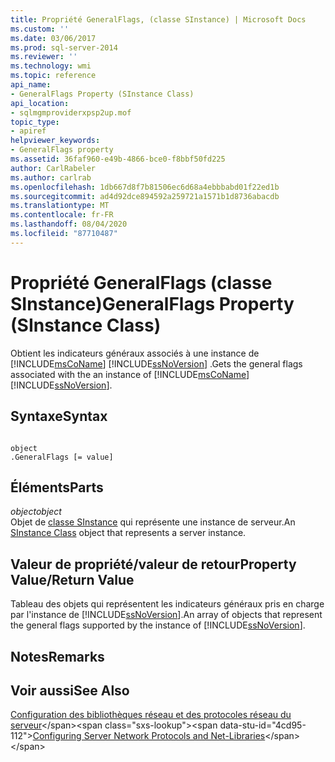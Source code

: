 ```yaml
---
title: Propriété GeneralFlags, (classe SInstance) | Microsoft Docs
ms.custom: ''
ms.date: 03/06/2017
ms.prod: sql-server-2014
ms.reviewer: ''
ms.technology: wmi
ms.topic: reference
api_name:
- GeneralFlags Property (SInstance Class)
api_location:
- sqlmgmproviderxpsp2up.mof
topic_type:
- apiref
helpviewer_keywords:
- GeneralFlags property
ms.assetid: 36faf960-e49b-4866-bce0-f8bbf50fd225
author: CarlRabeler
ms.author: carlrab
ms.openlocfilehash: 1db667d8f7b81506ec6d68a4ebbbabd01f22ed1b
ms.sourcegitcommit: ad4d92dce894592a259721a1571b1d8736abacdb
ms.translationtype: MT
ms.contentlocale: fr-FR
ms.lasthandoff: 08/04/2020
ms.locfileid: "87710487"
---
```

# <a name="generalflags-property-sinstance-class"></a><span data-ttu-id="4cd95-102">Propriété GeneralFlags (classe SInstance)</span><span class="sxs-lookup"><span data-stu-id="4cd95-102">GeneralFlags Property (SInstance Class)</span></span>
  <span data-ttu-id="4cd95-103">Obtient les indicateurs généraux associés à une instance de [!INCLUDE[msCoName](../../../includes/msconame-md.md)] [!INCLUDE[ssNoVersion](../../../includes/ssnoversion-md.md)] .</span><span class="sxs-lookup"><span data-stu-id="4cd95-103">Gets the general flags associated with the an instance of [!INCLUDE[msCoName](../../../includes/msconame-md.md)] [!INCLUDE[ssNoVersion](../../../includes/ssnoversion-md.md)].</span></span>  
  
## <a name="syntax"></a><span data-ttu-id="4cd95-104">Syntaxe</span><span class="sxs-lookup"><span data-stu-id="4cd95-104">Syntax</span></span>  
  
```  
  
object  
.GeneralFlags [= value]  
```  
  
## <a name="parts"></a><span data-ttu-id="4cd95-105">Éléments</span><span class="sxs-lookup"><span data-stu-id="4cd95-105">Parts</span></span>  
 <span data-ttu-id="4cd95-106">*object*</span><span class="sxs-lookup"><span data-stu-id="4cd95-106">*object*</span></span>  
 <span data-ttu-id="4cd95-107">Objet de [classe SInstance](sinstance-class.md) qui représente une instance de serveur.</span><span class="sxs-lookup"><span data-stu-id="4cd95-107">An [SInstance Class](sinstance-class.md) object that represents a server instance.</span></span>  
  
## <a name="property-valuereturn-value"></a><span data-ttu-id="4cd95-108">Valeur de propriété/valeur de retour</span><span class="sxs-lookup"><span data-stu-id="4cd95-108">Property Value/Return Value</span></span>  
 <span data-ttu-id="4cd95-109">Tableau des objets qui représentent les indicateurs généraux pris en charge par l'instance de [!INCLUDE[ssNoVersion](../../../includes/ssnoversion-md.md)].</span><span class="sxs-lookup"><span data-stu-id="4cd95-109">An array of objects that represent the general flags supported by the instance of [!INCLUDE[ssNoVersion](../../../includes/ssnoversion-md.md)].</span></span>  
  
## <a name="remarks"></a><span data-ttu-id="4cd95-110">Notes</span><span class="sxs-lookup"><span data-stu-id="4cd95-110">Remarks</span></span>  
  
## <a name="see-also"></a><span data-ttu-id="4cd95-111">Voir aussi</span><span class="sxs-lookup"><span data-stu-id="4cd95-111">See Also</span></span>  
 <span data-ttu-id="4cd95-112">[Configuration des bibliothèques réseau et des protocoles réseau du serveur](https://msdn.microsoft.com/library/ms177485\(v=sql.100\).aspx)</span><span class="sxs-lookup"><span data-stu-id="4cd95-112">[Configuring Server Network Protocols and Net-Libraries](https://msdn.microsoft.com/library/ms177485\(v=sql.100\).aspx)</span></span>  
  
  
